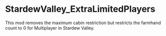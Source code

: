 # StardewValley_ExtraLimitedPlayers
This mod removes the maximum cabin restriction but restricts the farmhand count to 0 for Multiplayer in Stardew Valley.
